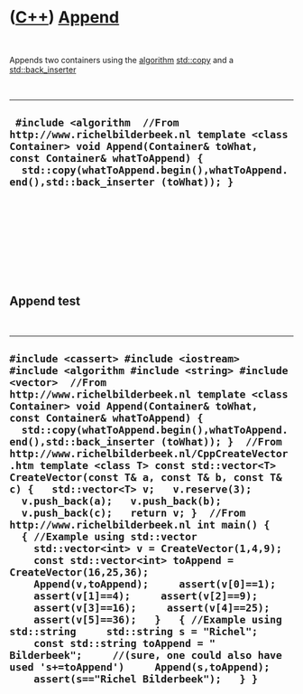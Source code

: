 
 

 

 

 

 

([C++](Cpp.md)) [Append](CppAppend.md)
========================================

 

Appends two containers using the [algorithm](CppAlgorithm.md)
[std::copy](CppCopy.md) and a
[std::back\_inserter](CppBack_inserter.md)

 

  ----------------------------------------------------------------------------------------------------------------------------------------------------------------------------------------------------------------------------------------------
  ` #include <algorithm  //From http://www.richelbilderbeek.nl template <class Container> void Append(Container& toWhat, const Container& whatToAppend) {   std::copy(whatToAppend.begin(),whatToAppend.end(),std::back_inserter (toWhat)); }`
  ----------------------------------------------------------------------------------------------------------------------------------------------------------------------------------------------------------------------------------------------

 

 

 

 

 

Append test
-----------

 

  -------------------------------------------------------------------------------------------------------------------------------------------------------------------------------------------------------------------------------------------------------------------------------------------------------------------------------------------------------------------------------------------------------------------------------------------------------------------------------------------------------------------------------------------------------------------------------------------------------------------------------------------------------------------------------------------------------------------------------------------------------------------------------------------------------------------------------------------------------------------------------------------------------------------------------------------------------------------------------------------------------------------------------------------------------------------------------------------------------------------------------------------------------------------------------------------
  ` #include <cassert> #include <iostream> #include <algorithm #include <string> #include <vector>  //From http://www.richelbilderbeek.nl template <class Container> void Append(Container& toWhat, const Container& whatToAppend) {   std::copy(whatToAppend.begin(),whatToAppend.end(),std::back_inserter (toWhat)); }  //From http://www.richelbilderbeek.nl/CppCreateVector.htm template <class T> const std::vector<T> CreateVector(const T& a, const T& b, const T& c) {   std::vector<T> v;   v.reserve(3);   v.push_back(a);   v.push_back(b);   v.push_back(c);   return v; }  //From http://www.richelbilderbeek.nl int main() {   { //Example using std::vector     std::vector<int> v = CreateVector(1,4,9);     const std::vector<int> toAppend = CreateVector(16,25,36);     Append(v,toAppend);     assert(v[0]==1);     assert(v[1]==4);     assert(v[2]==9);     assert(v[3]==16);     assert(v[4]==25);     assert(v[5]==36);   }   { //Example using std::string     std::string s = "Richel";     const std::string toAppend = " Bilderbeek";     //(sure, one could also have used 's+=toAppend')     Append(s,toAppend);     assert(s=="Richel Bilderbeek");   } }  `
  -------------------------------------------------------------------------------------------------------------------------------------------------------------------------------------------------------------------------------------------------------------------------------------------------------------------------------------------------------------------------------------------------------------------------------------------------------------------------------------------------------------------------------------------------------------------------------------------------------------------------------------------------------------------------------------------------------------------------------------------------------------------------------------------------------------------------------------------------------------------------------------------------------------------------------------------------------------------------------------------------------------------------------------------------------------------------------------------------------------------------------------------------------------------------------------------

 

 

 

 

 

 

